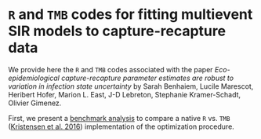 # `R` and `TMB` codes for fitting multievent SIR models to capture-recapture data

We provide here the `R` and `TMB` codes associated with the paper *Eco-epidemiological capture-recapture parameter estimates are robust to variation in infection state uncertainty* by Sarah Benhaiem, Lucile Marescot, Heribert Hofer, Marion L. East, J-D Lebreton, Stephanie Kramer-Schadt, Olivier Gimenez.

First, we present a [benchmark analysis](https://github.com/oliviergimenez/sir_multievent/blob/master/benchmarking_MECMR.md) to compare a native `R` vs. `TMB` ([Kristensen et al. 2016](https://www.jstatsoft.org/article/view/v070i05)) implementation of the optimization procedure.

